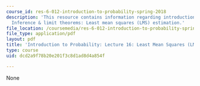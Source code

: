 ```yaml
---
course_id: res-6-012-introduction-to-probability-spring-2018
description: 'This resource contains information regarding introduction to probability:
  Inference & limit theorems: Least mean squares (LMS) estimation.'
file_location: /coursemedia/res-6-012-introduction-to-probability-spring-2018/dcd2a9f78b20e201f3c8d1ad8d4a854f_MITRES_6_012S18_L16AS.pdf
file_type: application/pdf
layout: pdf
title: 'Introduction to Probability: Lecture 16: Least Mean Squares (LMS) Estimation'
type: course
uid: dcd2a9f78b20e201f3c8d1ad8d4a854f

---
```

None